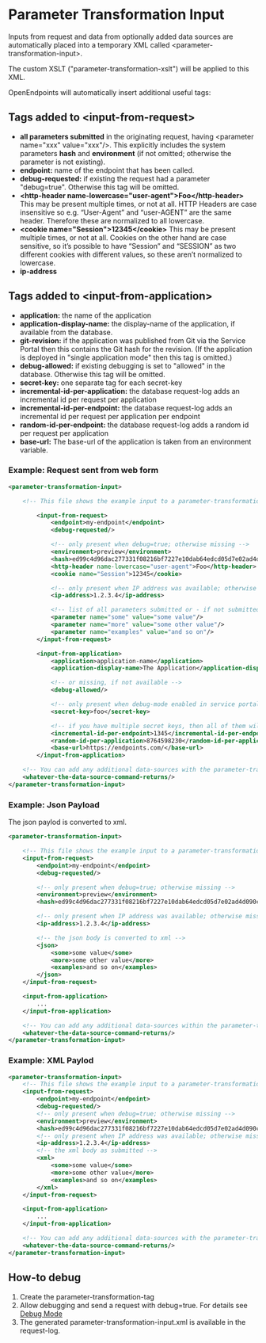 # Parameter Transformation Input

Inputs from request and data from optionally added data sources are automatically placed into a temporary XML called \<parameter-transformation-input>.

The custom XSLT ("parameter-transformation-xslt") will be applied to this XML.

OpenEndpoints will automatically insert additional useful tags:

## Tags added to \<input-from-request>

* **all parameters submitted** in the originating request, having \<parameter name="xxx" value="xxx"/>. This explicitly includes the system parameters **hash** and **environment** (if not omitted; otherwise the parameter is not existing).
* **endpoint:** name of the endpoint that has been called.
* **debug-requested:** if existing the request had a parameter "debug=true". Otherwise this tag will be omitted.
* **\<http-header name-lowercase="user-agent">Foo\</http-header>** This may be present multiple times, or not at all. HTTP Headers are case insensitive so e.g. “User-Agent” and “user-AGENT” are the same header. Therefore these are normalized to all lowercase.
* **\<cookie name="Session">12345\</cookie>** This may be present multiple times, or not at all. Cookies on the other hand are case sensitive, so it’s possible to have “Session” and “SESSION” as two different cookies with different values, so these aren’t normalized to lowercase.
* **ip-address**

## Tags added to \<input-from-application>

* **application:** the name of the application
* **application-display-name:** the display-name of the application, if available from the database.
* **git-revision:** if the application was published from Git via the Service Portal then this contains the Git hash for the revision. (If the application is deployed in "single application mode" then this tag is omitted.)
* **debug-allowed:** if existing debugging is set to "allowed" in the database. Otherwise this tag will be omitted.
* **secret-key:** one separate tag for each secret-key
* **incremental-id-per-application:** the database request-log adds an incremental id per request per application
* **incremental-id-per-endpoint:** the database request-log adds an incremental id per request per application per endpoint
* **random-id-per-endpoint:** the database request-log adds a random id per request per application
* **base-url:** The base-url of the application is taken from an environment variable.

### Example: Request sent from web form

```xml
<parameter-transformation-input>

    <!-- This file shows the example input to a parameter-transformation. In this case input was submitted from a webform (POST or GET) -->

        <input-from-request>
            <endpoint>my-endpoint</endpoint>
            <debug-requested/>

            <!-- only present when debug=true; otherwise missing -->
            <environment>preview</environment>
            <hash>ed99c4d96dac277331f08216bf7227e10dab64edcd05d7e02ad4d090c22f369b</hash>
            <http-header name-lowercase="user-agent">Foo</http-header>
            <cookie name="Session">12345</cookie>

            <!-- only present when IP address was available; otherwise missing -->
            <ip-address>1.2.3.4</ip-address>

            <!-- list of all parameters submitted or - if not submitted - having default-value from endpoints xml -->
            <parameter name="some" value="some value"/>
            <parameter name="more" value="some other value"/>
            <parameter name="examples" value="and so on"/>
        </input-from-request>

        <input-from-application>
            <application>application-name</application>
            <application-display-name>The Application</application-display-name>

            <!-- or missing, if not available -->
            <debug-allowed/>

            <!-- only present when debug-mode enabled in service portal; otherwise missing -->
            <secret-key>foo</secret-key>

            <!-- if you have multiple secret keys, then all of them will be listed -->
            <incremental-id-per-endpoint>1345</incremental-id-per-endpoint>
            <random-id-per-application>8764598230</random-id-per-application>
            <base-url>https://endpoints.com/</base-url>
        </input-from-application>

    <!-- You can add any additional data-sources with the parameter-trasformation element. Data from those will be available below. -->
    <whatever-the-data-source-command-returns/>
</parameter-transformation-input>
```

### Example: Json Payload

The json paylod is converted to xml.

```xml
<parameter-transformation-input>

    <!-- This file shows the example input to a parameter-transformation. In this case input was submitted within a JSON body (POST) -->
    <input-from-request>
        <endpoint>my-endpoint</endpoint>
        <debug-requested/>

        <!-- only present when debug=true; otherwise missing -->
        <environment>preview</environment>
        <hash>ed99c4d96dac277331f08216bf7227e10dab64edcd05d7e02ad4d090c22f369b</hash>

        <!-- only present when IP address was available; otherwise missing -->
        <ip-address>1.2.3.4</ip-address>

        <!-- the json body is converted to xml -->
        <json>
            <some>some value</some>
            <more>some other value</more>
            <examples>and so on</examples>
        </json>
    </input-from-request>

    <input-from-application>
        ...
    </input-from-application>

    <!-- You can add any additional data-sources within the parameter-trasformation tag. Data from those will be available below. -->
    <whatever-the-data-source-command-returns/>
</parameter-transformation-input>
```

### Example: XML Paylod

```xml
<parameter-transformation-input>
    <!-- This file shows the example input to a parameter-transformation. In this case input was submitted within a XML body (POST) -->
    <input-from-request>
        <endpoint>my-endpoint</endpoint>
        <debug-requested/>
        <!-- only present when debug=true; otherwise missing -->
        <environment>preview</environment>
        <hash>ed99c4d96dac277331f08216bf7227e10dab64edcd05d7e02ad4d090c22f369b</hash>
        <!-- only present when IP address was available; otherwise missing -->
        <ip-address>1.2.3.4</ip-address>
        <!-- the xml body as submitted -->
        <xml>
            <some>some value</some>
            <more>some other value</more>
            <examples>and so on</examples>
        </xml>
    </input-from-request>

    <input-from-application>
        ...
    </input-from-application>

    <!-- You can add any additional data-sources with the parameter-trasformation element. Data from those will be available below. -->
    <whatever-the-data-source-command-returns/>
</parameter-transformation-input>
```

## How-to debug

1. Create the parameter-transformation-tag
2. Allow debugging and send a request with debug=true. For details see [Debug Mode](../../usage/debug-mode.md)
3. The generated parameter-transformation-input.xml is available in the request-log.
